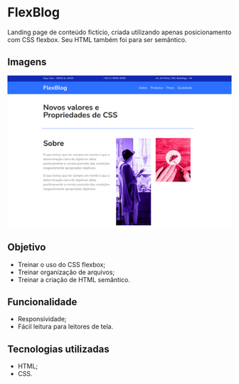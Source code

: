 # FlexBlog
Landing page de conteúdo fictício, criada utilizando apenas posicionamento com CSS flexbox. Seu HTML também foi para ser semântico.

## Imagens
![Tela Inicial](./img/tela-inicial.png)

## Objetivo
- Treinar o uso do CSS flexbox;
- Treinar organização de arquivos;
- Treinar a criação de HTML semântico.

## Funcionalidade
- Responsividade;
- Fácil leitura para leitores de tela.

## Tecnologias utilizadas
- HTML;
- CSS.